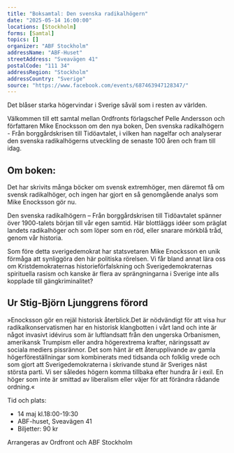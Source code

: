 ```yaml
---
title: "Boksamtal: Den svenska radikalhögern"
date: "2025-05-14 16:00:00"
locations: [Stockholm]
forms: [Samtal]
topics: []
organizer: "ABF Stockholm"
addressName: "ABF-Huset"
streetAddress: "Sveavägen 41"
postalCode: "111 34"
addressRegion: "Stockholm"
addressCountry: "Sverige"
source: "https://www.facebook.com/events/687463947128347/"
---
```

Det blåser starka högervindar i Sverige såväl som i resten av världen.

Välkommen till ett samtal mellan Ordfronts förlagschef Pelle Andersson och författaren Mike Enocksson om den nya boken, Den svenska radikalhögern - Från borggårdskrisen till Tidöavtalet, i vilken han nagelfar och analyserar  den svenska radikalhögerns utveckling de senaste 100 åren och fram till idag.

## Om boken:
Det har skrivits många böcker om svensk extremhöger, men däremot få om svensk radikalhöger, och ingen har gjort en så genomgående analys som Mike Enocksson gör nu.   

Den svenska radikalhögern – Från borggårdskrisen till Tidöavtalet spänner över 1900-talets början till vår egen samtid. Här blottläggs idéer som präglat landets radikalhöger och som löper som en röd, eller snarare mörkblå tråd, genom vår historia.

Som före detta sverigedemokrat har statsvetaren Mike Enocksson en unik förmåga att synliggöra den här politiska rörelsen.  Vi får bland annat lära oss om Kristdemokraternas historieförfalskning och Sverigedemokraternas spirituella rasism och kanske är flera av sprängningarna i Sverige inte alls kopplade till gängkriminalitet?

## Ur Stig-Björn Ljunggrens förord 
»Enocksson gör en rejäl historisk återblick.Det är nödvändigt för att visa hur radikalkonservatismen har en historisk klangbotten i vårt land och inte är något invasivt idévirus som är luftlandsatt från den ungerska Orbanismen, amerikansk Trumpism eller andra högerextrema krafter, näringssatt av sociala mediers pissrännor. Det som hänt är ett återupplivande av gamla högerföreställningar som kombinerats med tidsanda och folklig vrede och som gjort att Sverigedemokraterna i skrivande stund är Sveriges näst största parti. Vi ser således högern komma tillbaka efter hundra år i exil. En höger som inte är smittad av liberalism eller väjer för att förändra rådande ordning.« 

Tid och plats:
- 14 maj kl.18:00-19:30
- ABF-huset, Sveavägen 41
- Biljetter: 90 kr 

Arrangeras av Ordfront och ABF Stockholm